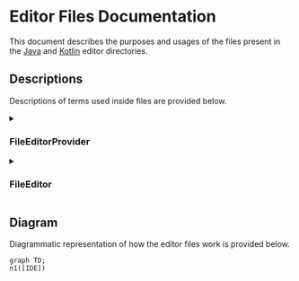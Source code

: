 # Editor Files Documentation
This document describes the purposes and usages of the files present in the [Java](../src/main/java/com/rivan/android/studio/visualize/editor) and [Kotlin](../src/main/kotlin/com/rivan/android/studio/visualize/editor) editor directories.

## Descriptions
Descriptions of terms used inside files are provided below.

<details><summary>

### FileEditorProvider
</summary>
<ul>
  <li>A FileEditorProvider is a class that provides an editor for all types of files.</li>
  <li>The editor to be created is another class that extends the <strong><a href="../docs/EditorFilesDoc.md#fileeditor">FileEditor</a></strong>.</li>
  <li>A FileEditorProvider overrides atleast 4 methods, i.e.,
        <details><summary>accept()</summary>
          <ul>
            <li>The <strong>accept()</strong> method is used to determine if the file is accepted by the provider.</li>
            <li>The method is called by the IDE to determine if the provider can handle the file.</li>
            <li>The method returns true if the file is accepted by the provider or false if otherwise.</li>
          </ul>
        </details>
      <details><summary>createEditor()</summary>
          <ul>
            <li>The <strong>createEditor()</strong> method is used to create an editor for the file.</li>
            <li>The method is called by the IDE to create an editor for the file.</li>
            <li>The method returns an instance of the editor to be shown.</li>
          </ul>
        </details>
      <details><summary>getEditorTypeId()</summary>
          <ul>
            <li>The <strong>getEditorTypeId()</strong> method is used to get the type of the editor.</li>
            <li>The method is called by the IDE to get the type of the editor.</li>
            <li>The method returns a string that represents the type of the editor.</li>
          </ul>
        </details>
      <details><summary>getPolicy()</summary>
          <ul>
            <li>The <strong>getPolicy()</strong> method is used to get the policy of the editor.</li>
            <li>The method is called by the IDE to get the policy of the editor.</li>
            <li>The method returns an instance of the policy to be used.</li>
            <li>There are 4 policies available, they are:</li>
            <details><summary>NONE</summary>
              No policies are to be used.
            </details>
            <details><summary>PLACE_BEFORE_DEFAULT_EDITOR</summary>
              Place the provided editor before the default editor.
            </details>
            <details><summary>PLACE_AFTER_DEFAULT_EDITOR</summary>
              Place the provided editor after the default editor.
            </details>
            <details><summary>HIDE_DEFAULT_EDITOR</summary>
              Hide the default editor. <strong>The above policies do not hide the default editor.</strong>
            </details>
          </ul>
        </details>
  </li>
</ul>
</details>

<details><summary>

### FileEditor
</summary>
<ul>
  <li>A FileEditor is a class that creates an editor to be shown in the IDE by a provider.</li>
  <li>A FileEditor uses Java Swing components to populate its views.</li>
  <li>A FileEditor overrides atleast 8 methods, i.e.,
    <details><summary>getComponent()</summary>
      <ul>
        <li>This method is called by the IDE to get the component to be shown in the IDE.</li>
        <li>The method returns a Java Swing component to be shown in the IDE.</li>
      </ul>
    </details>
    <details><summary>getPreferredFocusedComponent()</summary>
      <ul>
        <li>This method is called by the IDE to get the preferred focused component.</li>
        <li>The method returns a Java Swing component to be focused.</li>
      </ul>
    </details>
    <details><summary>getName()</summary>
        <ul>
            <li>This method is called by the IDE to get the name of the editor.</li>
            <li>The method returns a string that represents the name of the editor.</li>
        </ul>
    </details>
    <details><summary>isModified()</summary>
        <p>No information available yet.</p>
    </details>
    <details><summary>isValid()</summary>
      <ul>
        <li>This method is called by the IDE to determine if the editor is valid.</li>
        <li>The method returns true if the editor is valid or false if otherwise.</li>
        <li>The editor won't show up if it is set to false.</li>
      </ul>
    </details>
    <details><summary>getCurrentLocation()</summary>
      <p>No information available yet.</p>
    </details>
    <details><summary>addPropertyChangeListener()</summary>
      <p>No information available yet.</p>
    </details>
    <details><summary>removePropertyChangeListener()</summary>
      <p>No information available yet.</p>
    </details>
  </li>
</ul>
</details>

## Diagram
Diagrammatic representation of how the editor files work is provided below.
```mermaid
graph TD;
n1([IDE])
```
